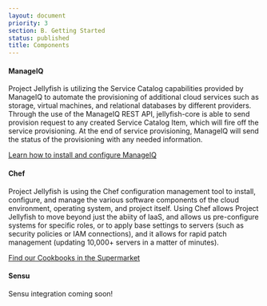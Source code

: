 ```yaml
---
layout: document
priority: 3
section: B. Getting Started
status: published
title: Components
---
```


#### ManageIQ

Project Jellyfish is utilizing the Service Catalog capabilities provided by ManageIQ to automate the provisioning of additional cloud services such as storage, virtual machines, and relational databases by different providers. Through the use of the ManageIQ REST API, jellyfish-core is able to send provision request to any created Service Catalog Item, which will fire off the service provisioning. At the end of service provisioning, ManageIQ will send the status of the provisioning with any needed information.

[Learn how to install and configure ManageIQ](https://github.com/projectjellyfish/api/blob/master/MANAGEIQ.md)


#### Chef

Project Jellyfish is using the Chef configuration management tool to install, configure, and manage the various software components of the cloud environment, operating system, and project itself.  Using Chef allows Project Jellyfish to move beyond just the abiity of IaaS, and allows us pre-configure systems for specific roles, or to apply base settings to servers (such as security policies or IAM connections), and it allows for rapid patch management (updating 10,000+ servers in a matter of minutes).  


[Find our Cookbooks in the Supermarket](https://supermarket.chef.io/users/boozallenhamilton)


#### Sensu

Sensu integration coming soon!
